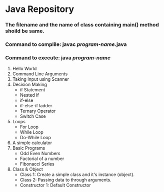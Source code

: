 # Java Repository

### The filename and the name of class containing main() method shoild be same.
### Command to complile: javac _program-name_.java
### Command to execute: java _program-name_

1. Hello World
2. Command Line Arguments
3. Taking Input using Scanner
4. Decision Making
   * if Statement
   * Nested if
   * if-else
   * if-else-if ladder
   * Ternary Operator
   * Switch Case
5. Loops
   * For Loop
   * While Loop
   * Do-While Loop
6. A simple calculator
7. Basic Programs
   * Odd Even Numbers
   * Factorial of a number
   * Fibonacci Series
8. Class & Object
   * Class 1: Create a simple class and it's instance (object).
   * Class 2: Passing data to through arguments.
   * Constructor 1: Default Constructor